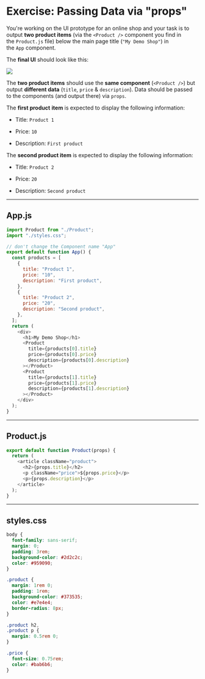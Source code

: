 # Exercise: Passing Data via "props"

You're working on the UI prototype for an online shop and your task is to output **two product items** (via the `<Product />` component you find in the `Product.js` file) below the main page title (`"My Demo Shop"`) in the `App` component.

The **final UI** should look like this:

![](https://img-c.udemycdn.com/redactor/raw/coding_exercise_instructions/2023-01-25_13-48-35-4517034478c3d34ad3dedce2f3c9df20.png)

The **two product items** should use the **same component** (`<Product />`) but output **different data** (`title`, `price` & `description`). Data should be passed to the components (and output there) via `props`.

The **first product** **item** is expected to display the following information:

- Title: `Product 1`

- Price: `10`

- Description: `First product`

The **second product item** is expected to display the following information:

- Title: `Product 2`

- Price: `20`

- Description: `Second product`

---

## App.js

```js
import Product from "./Product";
import "./styles.css";

// don't change the Component name "App"
export default function App() {
  const products = [
    {
      title: "Product 1",
      price: "10",
      description: "First product",
    },
    {
      title: "Product 2",
      price: "20",
      description: "Second product",
    },
  ];
  return (
    <div>
      <h1>My Demo Shop</h1>
      <Product
        title={products[0].title}
        price={products[0].price}
        description={products[0].description}
      ></Product>
      <Product
        title={products[1].title}
        price={products[1].price}
        description={products[1].description}
      ></Product>
    </div>
  );
}
```

---

## Product.js

```js
export default function Product(props) {
  return (
    <article className="product">
      <h2>{props.title}</h2>
      <p className="price">${props.price}</p>
      <p>{props.description}</p>
    </article>
  );
}
```

---

## styles.css

```css
body {
  font-family: sans-serif;
  margin: 0;
  padding: 3rem;
  background-color: #2d2c2c;
  color: #959090;
}

.product {
  margin: 1rem 0;
  padding: 1rem;
  background-color: #373535;
  color: #e7e4e4;
  border-radius: 8px;
}

.product h2,
.product p {
  margin: 0.5rem 0;
}

.price {
  font-size: 0.75rem;
  color: #bab6b6;
}
```
